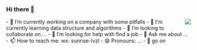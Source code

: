### Hi there 👋
<img align="right" src="https://github-readme-stats.vercel.app/api?username=lv-z-l&show_icons=true&icon_color=CE1D2D&text_color=718096&bg_color=ffffff&hide_title=true" />
- 🔭 I’m currently working on a company with some pitfalls
- 🌱 I’m currently learning data structure and algorithms
- 👯 I’m looking to collaborate on ...
- 🤔 I’m looking for help with find a job
- 💬 Ask me about ...
- 📫 How to reach me: wx: sunrise-lvzl
- 😄 Pronouns: ...
- 🌹 go on
